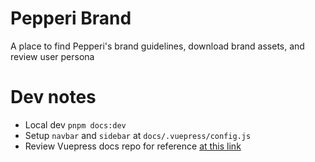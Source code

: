 # Pepperi Brand

A place to find Pepperi's brand guidelines, download brand assets, and review user persona

# Dev notes
- Local dev `pnpm docs:dev`
- Setup `navbar` and `sidebar` at `docs/.vuepress/config.js`
- Review Vuepress docs repo for reference [at this link](https://github.com/vuepress/docs/tree/main/docs)
